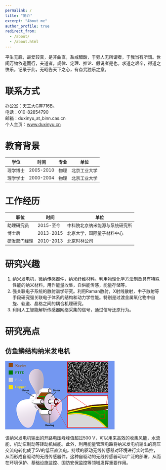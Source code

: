 ```yaml
---
permalink: /
title: "简介"
excerpt: "About me"
author_profile: true
redirect_from: 
  - /about/
  - /about.html
---
```


平生无趣，最爱较真，是非曲直，盐咸醋酸，于旁人无所谓者，于我当有所谓。世间万物依道而行，夫道者，规律、定理、推论、假说者是也。求道之艰辛，得道之快乐，记录于此，无昭告天下之心，有旮旯独乐之意。 

联系方式
======
办公室：天工大C座716B。  
电话：010-82854790  
邮箱：duxinyu_at_binn.cas.cn  
个人主页：www.duxinyu.cn

教育背景
======
 
| 学位  | 时间       | 专业  | 单位  |
| ---- |----------- | -----| ---- |
| 理学博士  | 2005-2010 | 物理 | 北京工业大学|
| 理学学士  | 2000-2004 | 物理 | 北京工业大学|

工作经历
=======

| 职位  | 时间       |  单位  |
| ---- |----------- | ----- |
| 助理研究员  | 2015-至今 | 中科院北京纳米能源与系统研究所|
|博士后  | 2013-2015 | 北京大学，国际量子材料中心|
|研发部门经理  | 2010-2013 | 北京时林公司|

研究兴趣
=======

1. 纳米发电机，微纳传感器件，纳米纤维材料。利用物理化学方法制备具有特殊性能的纳米材料，用作能量收集，自供能传感，能量存储等。
2. 强关联电子系统的散射谱学研究。利用Raman散射，X射线散射，中子散射等手段研究强关联电子体系的结构和动力学性能。特别是过渡金属氧化物中自旋、轨道、晶格之间的耦合机理研究。
3. 利用人工智能解析传感器网络采集的信号，通过信号还原行为。

研究亮点
=======

## 仿鱼鳞结构纳米发电机

![](fishscale/pic.png)

该纳米发电机输出的开路电压峰峰值超过500 V，可以用来高效的收集风能，水流能，机动车制动等转动机械能。此外，利用能量管理电路将纳米发电机输出的高压交流电转化成了5V的低压直流电。持续的驱动无线传感器对环境进行实时监控，从而形成自驱动的无线传感器件。这种自驱动的无线传感器可以广泛的部署，从而在环境保护、基础设施监控、国防安保监控等领域发挥重要作用。


